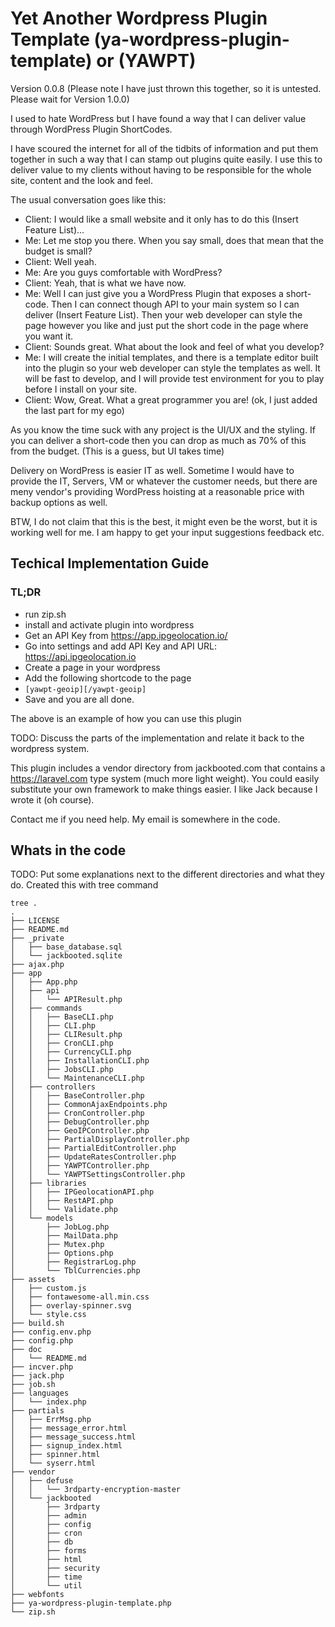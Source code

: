 # Yet Another Wordpress Plugin Template (ya-wordpress-plugin-template) or (YAWPT)

Version 0.0.8 (Please note I have just thrown this together, so it is untested. Please wait for Version 1.0.0)

I used to hate WordPress but I have found a way that I can deliver value through WordPress Plugin ShortCodes.

I have scoured the internet for all of the tidbits of information and put them together in such a way that I
can stamp out plugins quite easily. I use this to deliver value to my clients without having to be responsible
for the whole site, content and the look and feel.

The usual conversation goes like this:

- Client: I would like a small website and it only has to do this (Insert Feature List)...
- Me: Let me stop you there. When you say small, does that mean that the budget is small?
- Client: Well yeah.
- Me: Are you guys comfortable with WordPress?
- Client: Yeah, that is what we have now.
- Me: Well I can just give you a WordPress Plugin that exposes a short-code. Then I can connect
though API to your main system so I can deliver (Insert Feature List). Then your web developer
can style the page however you like and just put the short code in the page where you want it.
- Client: Sounds great. What about the look and feel of what you develop?
- Me: I will create the initial templates, and there is a template editor built into the plugin
so your web developer can style the templates as well. It will be fast to develop, and I will provide
test environment for you to play before I install on your site.
- Client: Wow, Great. What a great programmer you are! (ok, I just added the last part for my ego)

As you know the time suck with any project is the UI/UX and the styling. If you can deliver a short-code
then you can drop as much as 70% of this from the budget. (This is a guess, but UI takes time)

Delivery on WordPress is easier IT as well. Sometime I would have to provide the IT, Servers, VM or
whatever the customer needs, but there are meny vendor's providing WordPress hoisting at
a reasonable price with backup options as well.

BTW, I do not claim that this is the best, it might even be the worst, but it is working well for me.
I am happy to get your input suggestions feedback etc.

## Techical Implementation Guide

### TL;DR

* run zip.sh
* install and activate plugin into wordpress
* Get an API Key from https://app.ipgeolocation.io/
* Go into settings and add API Key and API URL: https://api.ipgeolocation.io
* Create a page in your wordpress
* Add the following shortcode to the page
* `[yawpt-geoip][/yawpt-geoip]`
* Save and you are all done.

The above is an example of how you can use this plugin

TODO: Discuss the parts of the implementation and relate it back to the wordpress system.

This plugin includes a vendor directory from jackbooted.com that contains a https://laravel.com type
system (much more light weight). You could easily substitute your own framework to make things easier.
I like Jack because I wrote it (oh course).

Contact me if you need help. My email is somewhere in the code.


## Whats in the code

TODO: Put some explanations next to the different directories and what they do.
Created this with tree command

```
tree .
.
├── LICENSE
├── README.md
├── _private
│   ├── base_database.sql
│   └── jackbooted.sqlite
├── ajax.php
├── app
│   ├── App.php
│   ├── api
│   │   └── APIResult.php
│   ├── commands
│   │   ├── BaseCLI.php
│   │   ├── CLI.php
│   │   ├── CLIResult.php
│   │   ├── CronCLI.php
│   │   ├── CurrencyCLI.php
│   │   ├── InstallationCLI.php
│   │   ├── JobsCLI.php
│   │   └── MaintenanceCLI.php
│   ├── controllers
│   │   ├── BaseController.php
│   │   ├── CommonAjaxEndpoints.php
│   │   ├── CronController.php
│   │   ├── DebugController.php
│   │   ├── GeoIPController.php
│   │   ├── PartialDisplayController.php
│   │   ├── PartialEditController.php
│   │   ├── UpdateRatesController.php
│   │   ├── YAWPTController.php
│   │   └── YAWPTSettingsController.php
│   ├── libraries
│   │   ├── IPGeolocationAPI.php
│   │   ├── RestAPI.php
│   │   └── Validate.php
│   └── models
│       ├── JobLog.php
│       ├── MailData.php
│       ├── Mutex.php
│       ├── Options.php
│       ├── RegistrarLog.php
│       └── TblCurrencies.php
├── assets
│   ├── custom.js
│   ├── fontawesome-all.min.css
│   ├── overlay-spinner.svg
│   └── style.css
├── build.sh
├── config.env.php
├── config.php
├── doc
│   └── README.md
├── incver.php
├── jack.php
├── job.sh
├── languages
│   └── index.php
├── partials
│   ├── ErrMsg.php
│   ├── message_error.html
│   ├── message_success.html
│   ├── signup_index.html
│   ├── spinner.html
│   └── syserr.html
├── vendor
│   ├── defuse
│   │   └── 3rdparty-encryption-master
│   └── jackbooted
│       ├── 3rdparty
│       ├── admin
│       ├── config
│       ├── cron
│       ├── db
│       ├── forms
│       ├── html
│       ├── security
│       ├── time
│       └── util
├── webfonts
├── ya-wordpress-plugin-template.php
└── zip.sh
```
